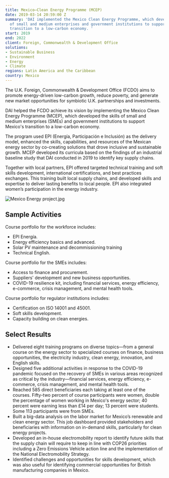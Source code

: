```yaml
---
title: Mexico—Clean Energy Programme (MCEP)
date: 2019-03-14 20:59:00 Z
summary: 'DAI implemented the Mexico Clean Energy Programme, which developed the skills
  of small and medium enterprises and government institutions to support Mexico''s
  transition to a low-carbon economy. '
start: 2019
end: 2022
client: Foreign, Commonwealth & Development Office
solutions:
- Sustainable Business
- Environment
- Energy
- Climate
regions: Latin America and the Caribbean
country: Mexico
---
```


The U.K. Foreign, Commonwealth & Development Office (FCDO) aims to promote energy-driven low-carbon growth, reduce poverty, and generate new market opportunities for symbiotic U.K. partnerships and investments.

DAI helped the FCDO achieve its vision by implementing the Mexico Clean Energy Programme (MCEP), which developed the skills of small and medium enterprises (SMEs) and government institutions to support Mexico's transition to a low-carbon economy. 

The program used EPI (Energía, Participación e Inclusión) as the delivery model, enhanced the skills, capabilities, and resources of the Mexican energy sector by co-creating solutions that drove inclusive and sustainable growth. MCEP developed its curricula based on the findings of an industrial baseline study that DAI conducted in 2019 to identify key supply chains.

Together with local partners, EPI offered targeted technical training and soft skills development, international certifications, and best practices exchanges. This training built local supply chains, and developed skills and expertise to deliver lasting benefits to local people. EPI also integrated women’s participation in the energy industry.

![Mexico Energy project.jpg](/uploads/Mexico%20Energy%20project.jpg)

## Sample Activities

Course portfolio for the workforce includes:
* EPI Energía.
* Energy efficiency basics and advanced.
* Solar PV maintenance and decommissioning training
* Technical English.

Course portfolio for the SMEs includes:
* Access to finance and procurement.
* Suppliers' development and new business opportunities.
* COVID-19 resilience kit, including financial services, energy efficiency, e-commerce, crisis management, and mental health tools.

Course portfolio for regulator institutions includes:
* Certification on ISO 14001 and 45001.
* Soft skills development.
* Capacity building on clean energies.

## Select Results

* Delivered eight training programs on diverse topics—from a general course on the energy sector to specialized courses on finance, business opportunities, the electricity industry, clean energy, innovation, and English skills. 
* Designed five additional activities in response to the COVID-19 pandemic focused on the recovery of SMEs in various areas recognized as critical by the industry—financial services, energy efficiency, e-commerce, crisis management, and mental health tools.
* Reached 585 direct beneficiaries each taking at least one of the courses. Fifty-two percent of course participants were women, double the percentage of women working in Mexico's energy sector; 40 percent were earning less than £14 per day; 13 percent were students. Some 113 participants were from SMEs.
* Built a big-data analysis on the labor market for Mexico’s renewable and clean energy sector. This job dashboard provided stakeholders and beneficiaries with information on in-demand skills, particularly for clean energy projects.
* Developed an in-house electromobility report to identify future skills that the supply chain will require to keep in line with COP26 priorities including a Zero Emissions Vehicle action line and the implementation of the National Electromobility Strategy. 
* Identified challenges and opportunities for skills development, which was also useful for identifying commercial opportunities for British manufacturing companies in Mexico.